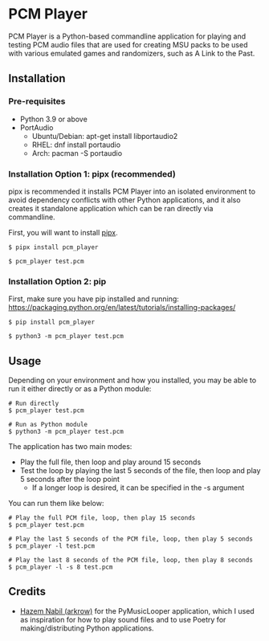 # PCM Player

PCM Player is a Python-based commandline application for playing and testing PCM audio files that are used for creating MSU packs to be used with various emulated games and randomizers, such as A Link to the Past.

## Installation

### Pre-requisites

- Python 3.9 or above
- PortAudio 
    - Ubuntu/Debian: apt-get install libportaudio2
    - RHEL: dnf install portaudio
    - Arch: pacman -S portaudio

### Installation Option 1: pipx (recommended)

pipx is recommended it installs PCM Player into an isolated environment to avoid dependency conflicts with other Python applications, and it also creates it standalone application which can be ran directly via commandline.

First, you will want to install [pipx](https://pypa.github.io/pipx/).

```
$ pipx install pcm_player

$ pcm_player test.pcm
```

### Installation Option 2: pip

First, make sure you have pip installed and running: https://packaging.python.org/en/latest/tutorials/installing-packages/

```
$ pip install pcm_player

$ python3 -m pcm_player test.pcm
```

## Usage

Depending on your environment and how you installed, you may be able to run it either directly or as a Python module:

```
# Run directly
$ pcm_player test.pcm

# Run as Python module
$ python3 -m pcm_player test.pcm
```

The application has two main modes:

- Play the full file, then loop and play around 15 seconds
- Test the loop by playing the last 5 seconds of the file, then loop and play 5 seconds after the loop point
  - If a longer loop is desired, it can be specified in the -s argument

You can run them like below:

```
# Play the full PCM file, loop, then play 15 seconds
$ pcm_player test.pcm

# Play the last 5 seconds of the PCM file, loop, then play 5 seconds
$ pcm_player -l test.pcm

# Play the last 8 seconds of the PCM file, loop, then play 8 seconds
$ pcm_player -l -s 8 test.pcm
```

## Credits

- [Hazem Nabil (arkrow)](https://github.com/arkrow) for the PyMusicLooper application, which I used as inspiration for how to play sound files and to use Poetry for making/distributing Python applications.